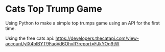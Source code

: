 # Cats Top Trump Game
Using Python to make a simple top trumps game using an API for the first time. 

Using the free cats api: https://developers.thecatapi.com/view-account/ylX4blBYT9FaoVd6OhvR?report=FJkYOq9tW


